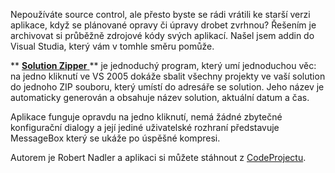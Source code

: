 <!-- dcterms:identifier = aspnetcz#112 -->
<!-- dcterms:title = Solution Zipper - jednoduchá záloha vašich projektů -->
<!-- dcterms:abstract = Nepoužíváte source control, ale přesto byste se rádi vrátili ke starší verzi aplikace, když se plánované opravy či úpravy drobet zvrhnou? Řešením je archivovat si průběžně zdrojové kódy svých aplikací. Našel jsem addin do Visual Studia, který vám v tomhle směru pomůže. -->
<!-- np9:categoryId = 1 -->
<!-- x4w:category = Programování -->
<!-- np9:authorId = 1 -->
<!-- np9:authorEmail = michal.valasek@altairis.cz -->
<!-- dcterms:creator = Michal Altair Valášek -->
<!-- dcterms:created = 2006-09-15T16:50:57.04+02:00 -->
<!-- dcterms:dateAccepted = 2006-09-15T16:50:57.04+02:00 -->

Nepoužíváte source control, ale přesto byste se rádi vrátili ke starší verzi aplikace, když se plánované opravy či úpravy drobet zvrhnou? Řešením je archivovat si průběžně zdrojové kódy svých aplikací. Našel jsem addin do Visual Studia, který vám v tomhle směru pomůže.

 ** [ **Solution Zipper** ](http://www.codeproject.com/useritems/SolutionZipper.asp) ** je jednoduchý program, který umí jednoduchou věc: na jedno kliknutí ve VS 2005 dokáže sbalit všechny projekty ve vaší solution do jednoho ZIP souboru, který umístí do adresáře se solution. Jeho název je automaticky generován a obsahuje název solution, aktuální datum a čas.

Aplikace funguje opravdu na jedno kliknutí, nemá žádné zbytečné konfigurační dialogy a její jediné uživatelské rozhraní představuje MessageBox který se ukáže po úspěšné kompresi.

Autorem je Robert Nadler a aplikaci si můžete stáhnout z [CodeProjectu](http://www.codeproject.com/useritems/SolutionZipper.asp).